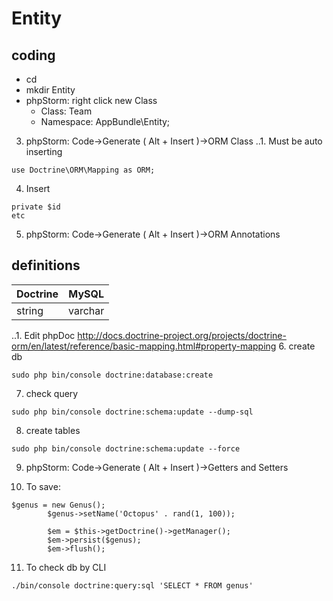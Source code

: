 # Entity
## coding
* cd 
* mkdir Entity
* phpStorm: right click new Class
    * Class: Team
    * Namespace: AppBundle\Entity;
3. phpStorm: Code->Generate ( Alt + Insert )->ORM Class
..1. Must be auto inserting 
```
use Doctrine\ORM\Mapping as ORM;
```
4. Insert 
```
private $id 
etc
```
5. phpStorm: Code->Generate ( Alt + Insert )->ORM Annotations
## definitions
|Doctrine|MySQL|
|--------|-----|
|string  |varchar|
..1. Edit phpDoc
http://docs.doctrine-project.org/projects/doctrine-orm/en/latest/reference/basic-mapping.html#property-mapping
6. create db
```
sudo php bin/console doctrine:database:create
```
7. check query
```
sudo php bin/console doctrine:schema:update --dump-sql
```
8. create tables
```
sudo php bin/console doctrine:schema:update --force
```
9. phpStorm: Code->Generate ( Alt + Insert )->Getters and Setters

10. To save:
```
$genus = new Genus();
        $genus->setName('Octopus' . rand(1, 100));
        
        $em = $this->getDoctrine()->getManager();
        $em->persist($genus);
        $em->flush();
```
11. To check db by CLI
```
./bin/console doctrine:query:sql 'SELECT * FROM genus'
```
